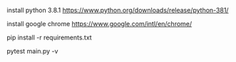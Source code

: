 install python 3.8.1 https://www.python.org/downloads/release/python-381/

install google chrome https://www.google.com/intl/en/chrome/

pip install -r requirements.txt

pytest main.py -v